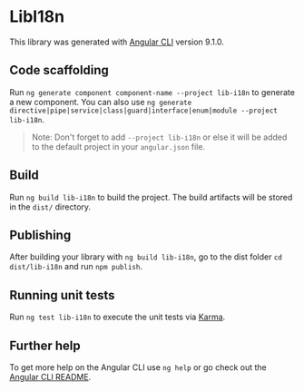 # LibI18n

This library was generated with [Angular CLI](https://github.com/angular/angular-cli) version 9.1.0.

## Code scaffolding

Run `ng generate component component-name --project lib-i18n` to generate a new component. You can also use `ng generate directive|pipe|service|class|guard|interface|enum|module --project lib-i18n`.
> Note: Don't forget to add `--project lib-i18n` or else it will be added to the default project in your `angular.json` file. 

## Build

Run `ng build lib-i18n` to build the project. The build artifacts will be stored in the `dist/` directory.

## Publishing

After building your library with `ng build lib-i18n`, go to the dist folder `cd dist/lib-i18n` and run `npm publish`.

## Running unit tests

Run `ng test lib-i18n` to execute the unit tests via [Karma](https://karma-runner.github.io).

## Further help

To get more help on the Angular CLI use `ng help` or go check out the [Angular CLI README](https://github.com/angular/angular-cli/blob/master/README.md).
